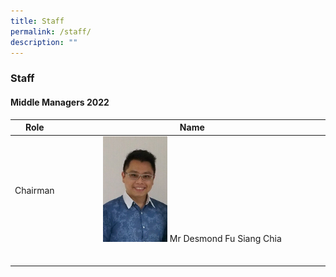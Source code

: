 ```yaml
---
title: Staff
permalink: /staff/
description: ""
---
```

### Staff
#### Middle Managers 2022

| Role | Name |
|:---:|:---:|
| Chairman | <img src="/images/Mr%20Desmond%20Fu.jpg" style="width:25%"> Mr Desmond Fu Siang Chia |
|  |  |
|  |  |
|  |  |
|  |  |
|  |  |
|  |  |